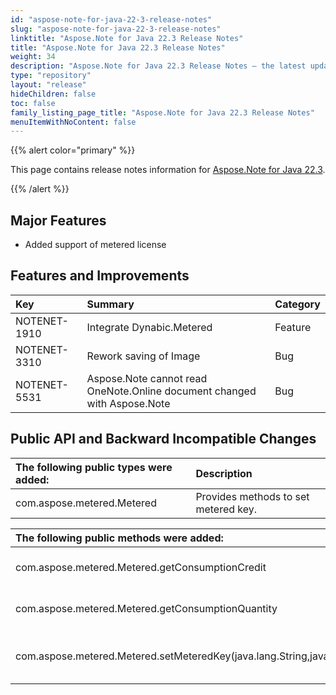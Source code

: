 ```yaml
---
id: "aspose-note-for-java-22-3-release-notes"
slug: "aspose-note-for-java-22-3-release-notes"
linktitle: "Aspose.Note for Java 22.3 Release Notes"
title: "Aspose.Note for Java 22.3 Release Notes"
weight: 34
description: "Aspose.Note for Java 22.3 Release Notes – the latest updates and fixes."
type: "repository"
layout: "release"
hideChildren: false
toc: false
family_listing_page_title: "Aspose.Note for Java 22.3 Release Notes"
menuItemWithNoContent: false
---
```


{{% alert color="primary" %}}

This page contains release notes information for [Aspose.Note for Java 22.3](https://releases.aspose.com/note/java/22-3/).

{{% /alert %}}

## **Major Features**
- Added support of metered license

## **Features and Improvements**

|**Key**|**Summary**|**Category**|
| :- | :- | :- |
|NOTENET-1910|Integrate Dynabic.Metered|Feature|
|NOTENET-3310|Rework saving of Image|Bug|
|NOTENET-5531|Aspose.Note cannot read OneNote.Online document changed with Aspose.Note|Bug|

## **Public API and Backward Incompatible Changes**

|**The following public types were added:**|**Description**|
| :- | :- |
|com.aspose.metered.Metered|Provides methods to set metered key.|

|**The following public methods were added:**|**Description**|
| :- | :- |
|com.aspose.metered.Metered.getConsumptionCredit|Gets consumption credit|
|com.aspose.metered.Metered.getConsumptionQuantity|Gets consumption file size|
|com.aspose.metered.Metered.setMeteredKey(java.lang.String,java.lang.String)|Sets metered public and private key|
